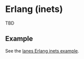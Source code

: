 # Erlang (inets)

TBD

## Example

See the [lanes Erlang inets example](../../examples/lanes-httpd-example).
